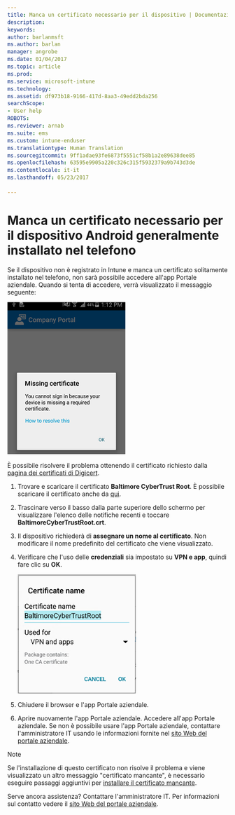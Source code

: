 ```yaml
---
title: Manca un certificato necessario per il dispositivo | Documentazione Microsoft
description: 
keywords: 
author: barlanmsft
ms.author: barlan
manager: angrobe
ms.date: 01/04/2017
ms.topic: article
ms.prod: 
ms.service: microsoft-intune
ms.technology: 
ms.assetid: df973b18-9166-417d-8aa3-49edd2bda256
searchScope:
- User help
ROBOTS: 
ms.reviewer: arnab
ms.suite: ems
ms.custom: intune-enduser
ms.translationtype: Human Translation
ms.sourcegitcommit: 9ff1adae93fe6873f5551cf58b1a2e89638dee85
ms.openlocfilehash: 63595e9905a220c326c315f5932379a9b743d3de
ms.contentlocale: it-it
ms.lasthandoff: 05/23/2017

---
```


# <a name="your-android-device-is-missing-a-certificate-that-usually-comes-installed-on-your-phone"></a>Manca un certificato necessario per il dispositivo Android generalmente installato nel telefono

Se il dispositivo non è registrato in Intune e manca un certificato solitamente installato nel telefono, non sarà possibile accedere all'app Portale aziendale. Quando si tenta di accedere, verrà visualizzato il messaggio seguente:

![screenshot-error-message-about-missing-certificate](./media/andr-cert_install-1-cert_missing.png)

È possibile risolvere il problema ottenendo il certificato richiesto dalla [pagina dei certificati di Digicert](https://www.digicert.com/digicert-root-certificates.htm).

1. Trovare e scaricare il certificato __Baltimore CyberTrust Root__. È possibile scaricare il certificato anche da [qui](https://www.digicert.com/CACerts/BaltimoreCyberTrustRoot.crt).

2. Trascinare verso il basso dalla parte superiore dello schermo per visualizzare l'elenco delle notifiche recenti e toccare **BaltimoreCyberTrustRoot.crt**.

3. Il dispositivo richiederà di **assegnare un nome al certificato**. Non modificare il nome predefinito del certificato che viene visualizzato.

4. Verificare che l'uso delle **credenziali** sia impostato su **VPN e app**, quindi fare clic su **OK**.

    ![screenshot-certificate-name-dialog-showing-baltimore-certificate-name](./media/andr-cert_install-2-add_cert_name.png)

5. Chiudere il browser e l'app Portale aziendale.

6. Aprire nuovamente l'app Portale aziendale. Accedere all'app Portale aziendale. Se non è possibile usare l'app Portale aziendale, contattare l'amministratore IT usando le informazioni fornite nel [sito Web del portale aziendale](http://portal.manage.microsoft.com).

>[!NOTE]
> Se l'installazione di questo certificato non risolve il problema e viene visualizzato un altro messaggio "certificato mancante", è necessario eseguire passaggi aggiuntivi per [installare il certificato mancante](your-device-is-missing-an-IT-required-certificate-android.md).

Serve ancora assistenza? Contattare l'amministratore IT. Per informazioni sul contatto vedere il [sito Web del portale aziendale](http://portal.manage.microsoft.com).

